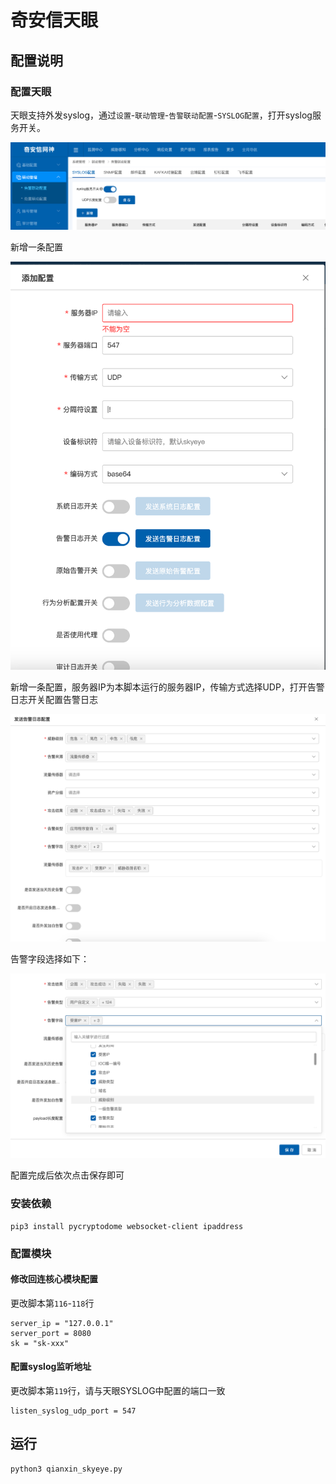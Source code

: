 # 奇安信天眼

## 配置说明

### 配置天眼

天眼支持外发syslog，通过`设置`-`联动管理`-`告警联动配置`-`SYSLOG配置`，打开syslog服务开关。

![](./img/1.jpg)

新增一条配置

![](./img/2.jpg)

新增一条配置，服务器IP为本脚本运行的服务器IP，传输方式选择UDP，打开告警日志开关配置告警日志

![](./img/3.jpg)

告警字段选择如下：

![](./img/4.jpg)

配置完成后依次点击保存即可

### 安装依赖

```
pip3 install pycryptodome websocket-client ipaddress
```

### 配置模块

#### 修改回连核心模块配置

更改脚本第`116`-`118`行

```
server_ip = "127.0.0.1"
server_port = 8080
sk = "sk-xxx"
```

#### 配置syslog监听地址

更改脚本第`119`行，请与天眼SYSLOG中配置的端口一致

```
listen_syslog_udp_port = 547
```

## 运行

```shell
python3 qianxin_skyeye.py
```